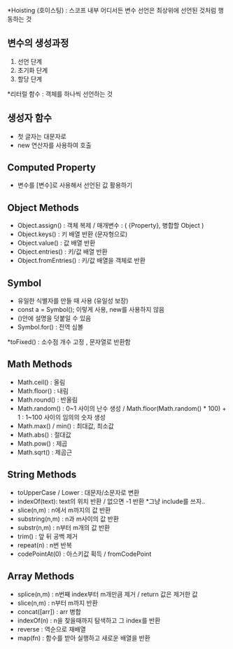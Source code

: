 *Hoisting (호이스팅) : 스코프 내부 어디서든 변수 선언은 최상위에 선언된 것처럼 행동하는 것

## 변수의 생성과정
1. 선언 단계
2. 초기화 단계
3. 할당 단계

*리터럴 함수 : 객체를 하나씩 선언하는 것 

## 생성자 함수
- 첫 글자는 대문자로
- new 연산자를 사용하여 호출

## Computed Property
-  변수를 [변수]로 사용해서 선언된 값 활용하기 

## Object Methods
- Object.assign() : 객체 복제 / 매개변수 : ( {Property}, 병합할 Object )
- Object.keys() : 키 배열 반환 (문자형으로)
- Object.value() : 값 배열 반환
- Object.entries() : 키/값 배열 반환 
- Object.fromEntries() : 키/값 배열을 객체로 반환


## Symbol
- 유일한 식별자를 만들 때 사용 (유일성 보장)
- const a = Symbol(); 이렇게 사용, new를 사용하지 않음
- ()안에 설명을 덧붙일 수 있음
- Symbol.for() : 전역 심볼

*toFixed() : 소수점 개수 고정 , 문자열로 반환함

## Math Methods
- Math.ceil() : 올림
- Math.floor() : 내림
- Math.round() : 반올림
- Math.random() : 0~1 사이의 난수 생성 / Math.floor(Math.random() * 100) + 1 : 1~100 사이의 임의의 숫자 생성
- Math.max() / min() : 최대값, 최소값
- Math.abs() : 절대값
- Math.pow() : 제곱
- Math.sqrt() : 제곱근

## String Methods
- toUpperCase / Lower : 대문자/소문자로 변환
- indexOf(text): text의 위치 반환 / 없으면 -1 반환   *그냥 include를 쓰자..
- slice(n,m) : n에서 m까지의 값 반환
- substring(n,m) : n과 m사이의 값 반환
- substr(n,m) : n부터 m개의 값 반환
- trim() : 앞 뒤 공백 제거
- repeat(n) : n번 반복
- codePointAt(0) : 아스키값 획득 / fromCodePoint


## Array Methods
- splice(n,m) : n번째 index부터 m개만큼 제거 / return 값은 제거한 값
- slice(n,m) : n부터 m까지 반환
- concat([arr]) : arr 병합
- indexOf(n) : n을 찾을때까지 탐색하고 그 index를 반환
- reverse : 역순으로 재배열
- map(fn) : 함수를 받아 실행하고 새로운 배열을 반환  

